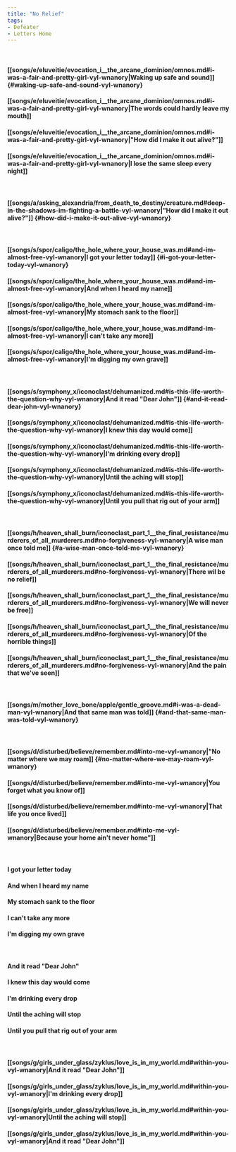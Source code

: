 ```yaml
---
title: "No Relief"
tags:
- Defeater
- Letters Home
---
```

&nbsp;
#### [[songs/e/eluveitie/evocation_i__the_arcane_dominion/omnos.md#i-was-a-fair-and-pretty-girl-vyl-wnanory|Waking up safe and sound]] {#waking-up-safe-and-sound-vyl-wnanory}
#### [[songs/e/eluveitie/evocation_i__the_arcane_dominion/omnos.md#i-was-a-fair-and-pretty-girl-vyl-wnanory|The words could hardly leave my mouth]]
#### [[songs/e/eluveitie/evocation_i__the_arcane_dominion/omnos.md#i-was-a-fair-and-pretty-girl-vyl-wnanory|"How did I make it out alive?"]]
#### [[songs/e/eluveitie/evocation_i__the_arcane_dominion/omnos.md#i-was-a-fair-and-pretty-girl-vyl-wnanory|I lose the same sleep every night]]
&nbsp;
#### [[songs/a/asking_alexandria/from_death_to_destiny/creature.md#deep-in-the-shadows-im-fighting-a-battle-vyl-wnanory|"How did I make it out alive?"]] {#how-did-i-make-it-out-alive-vyl-wnanory}
&nbsp;
#### [[songs/s/spor/caligo/the_hole_where_your_house_was.md#and-im-almost-free-vyl-wnanory|I got your letter today]] {#i-got-your-letter-today-vyl-wnanory}
#### [[songs/s/spor/caligo/the_hole_where_your_house_was.md#and-im-almost-free-vyl-wnanory|And when I heard my name]]
#### [[songs/s/spor/caligo/the_hole_where_your_house_was.md#and-im-almost-free-vyl-wnanory|My stomach sank to the floor]]
#### [[songs/s/spor/caligo/the_hole_where_your_house_was.md#and-im-almost-free-vyl-wnanory|I can't take any more]]
#### [[songs/s/spor/caligo/the_hole_where_your_house_was.md#and-im-almost-free-vyl-wnanory|I'm digging my own grave]]
&nbsp;
#### [[songs/s/symphony_x/iconoclast/dehumanized.md#is-this-life-worth-the-question-why-vyl-wnanory|And it read "Dear John"]] {#and-it-read-dear-john-vyl-wnanory}
#### [[songs/s/symphony_x/iconoclast/dehumanized.md#is-this-life-worth-the-question-why-vyl-wnanory|I knew this day would come]]
#### [[songs/s/symphony_x/iconoclast/dehumanized.md#is-this-life-worth-the-question-why-vyl-wnanory|I'm drinking every drop]]
#### [[songs/s/symphony_x/iconoclast/dehumanized.md#is-this-life-worth-the-question-why-vyl-wnanory|Until the aching will stop]]
#### [[songs/s/symphony_x/iconoclast/dehumanized.md#is-this-life-worth-the-question-why-vyl-wnanory|Until you pull that rig out of your arm]]
&nbsp;
#### [[songs/h/heaven_shall_burn/iconoclast_part_1__the_final_resistance/murderers_of_all_murderers.md#no-forgiveness-vyl-wnanory|A wise man once told me]] {#a-wise-man-once-told-me-vyl-wnanory}
#### [[songs/h/heaven_shall_burn/iconoclast_part_1__the_final_resistance/murderers_of_all_murderers.md#no-forgiveness-vyl-wnanory|There wil be no relief]]
#### [[songs/h/heaven_shall_burn/iconoclast_part_1__the_final_resistance/murderers_of_all_murderers.md#no-forgiveness-vyl-wnanory|We will never be free]]
#### [[songs/h/heaven_shall_burn/iconoclast_part_1__the_final_resistance/murderers_of_all_murderers.md#no-forgiveness-vyl-wnanory|Of the horrible things]]
#### [[songs/h/heaven_shall_burn/iconoclast_part_1__the_final_resistance/murderers_of_all_murderers.md#no-forgiveness-vyl-wnanory|And the pain that we've seen]]
&nbsp;
#### [[songs/m/mother_love_bone/apple/gentle_groove.md#i-was-a-dead-man-vyl-wnanory|And that same man was told]] {#and-that-same-man-was-told-vyl-wnanory}
&nbsp;
#### [[songs/d/disturbed/believe/remember.md#into-me-vyl-wnanory|"No matter where we may roam]] {#no-matter-where-we-may-roam-vyl-wnanory}
#### [[songs/d/disturbed/believe/remember.md#into-me-vyl-wnanory|You forget what you know of]]
#### [[songs/d/disturbed/believe/remember.md#into-me-vyl-wnanory|That life you once lived]]
#### [[songs/d/disturbed/believe/remember.md#into-me-vyl-wnanory|Because your home ain't never home"]]
&nbsp;
#### I got your letter today
#### And when I heard my name
#### My stomach sank to the floor
#### I can't take any more
#### I'm digging my own grave
&nbsp;
#### And it read "Dear John"
#### I knew this day would come
#### I'm drinking every drop
#### Until the aching will stop
#### Until you pull that rig out of your arm
&nbsp;
#### [[songs/g/girls_under_glass/zyklus/love_is_in_my_world.md#within-you-vyl-wnanory|And it read "Dear John"]]
#### [[songs/g/girls_under_glass/zyklus/love_is_in_my_world.md#within-you-vyl-wnanory|I'm drinking every drop]]
#### [[songs/g/girls_under_glass/zyklus/love_is_in_my_world.md#within-you-vyl-wnanory|Until the aching will stop]]
#### [[songs/g/girls_under_glass/zyklus/love_is_in_my_world.md#within-you-vyl-wnanory|And it read "Dear John"]]
